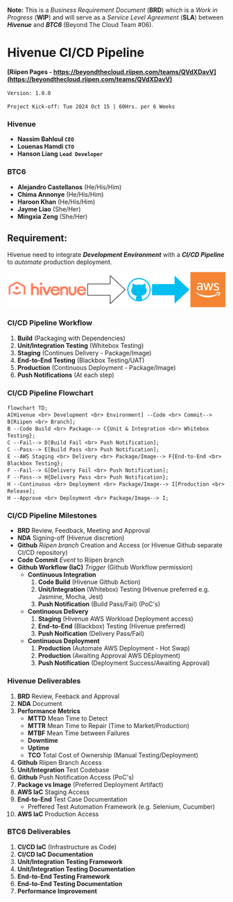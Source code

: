 **Note:** This is a *Business Requirement Document* (**BRD**) which is a *Work in Progress* (**WIP**) and will serve as a *Service Level Agreement* (**SLA**) between ***Hivenue*** and ***BTC6*** (Beyond The Cloud Team #06).

#
# Hivenue CI/CD Pipeline
**[Riipen Pages - https://beyondthecloud.riipen.com/teams/QVdXDavV](https://beyondthecloud.riipen.com/teams/QVdXDavV)**

`Version: 1.0.0`

`Project Kick-off: Tue 2024 Oct 15 | 60Hrs. per 6 Weeks`

### Hivenue
- **Nassim Bahloul `CEO`**
- **Louenas Hamdi `CTO`**
- **Hanson Liang `Lead Developer`**

### BTC6
- **Alejandro Castellanos** (He/His/Him)
- **Chima Annonye** (He/His/Him)
- **Haroon Khan** (He/His/Him)
- **Jayme Liao** (She/Her)
- **Mingxia Zeng** (She/Her)

## Requirement:
Hivenue need to integrate ***Development Environment*** with a ***CI/CD Pipeline*** to *automate* production deployment.

![Hivenue CI/CD Pipeline](hivenue_cicd.svg)

### CI/CD Pipeline Workflow
1. **Build** (Packaging with Dependencies)
2. **Unit/Integration Testing** (Whitebox Testing)
3. **Staging** (Continues Delivery - Package/Image)
4. **End-to-End Testing** (Blackbox Testing/UAT)
5. **Production** (Continuous Deployment - Package/Image)
6. **Push Notifications** (At each step)

### CI/CD Pipeline Flowchart
```mermaid
flowchart TD;
A[Hivenue <br> Development <br> Environment] --Code <br> Commit--> B[Riipen <br> Branch];
B --Code Build <br> Package--> C{Unit & Integration <br> Whitebox Testing};
C --Fail--> D[Build Fail <br> Push Notification];
C --Pass--> E[Build Pass <br> Push Notification];
E --AWS Staging <br> Delivery <br> Package/Image--> F{End-to-End <br> Blackbox Testing};
F --Fail--> G[Delivery Fail <br> Push Notification];
F --Pass--> H{Delivery Pass <br> Push Notification};
H --Continuous <br> Deployment <br> Package/Image--> I[Production <br> Release];
H --Approve <br> Deployment <br> Package/Image--> I;
```

### CI/CD Pipeline Milestones
- **BRD** Review, Feedback, Meeting and Approval
- **NDA** Signing-off (Hivenue discretion)
- **Github** *Riipen branch* Creation and Access (or Hivenue Github separate CI/CD repository)
- **Code Commit** *Event* to Riipen branch
- **Github Workflow (IaC)** *Trigger* (Github Workflow permission)
    - **Continuous Integration**
        1. **Code Build** (Hivenue Github Action)
        2. **Unit/Integration** (Whitebox) Testing (Hivenue preferred e.g. Jasmine, Mocha, Jest)
        3. **Push Notification** (Build Pass/Fail) (PoC's)
    - **Continuous Delivery**
        1. **Staging** (Hivenue AWS Workload Deployment access)
        2. **End-to-End** (Blackbox) Testing (Hivenue preferred)
        3. **Push Noification** (Delivery Pass/Fail)
    - **Continuous Deployment**
        1. **Production** (Automate AWS Deployment - Hot Swap)
        2. **Production** (Awaiting Approval AWS DEployment)
        3. **Push Notification** (Deployment Success/Awaiting Approval)

### Hivenue Deliverables
1. **BRD** Review, Feeback and Approval
2. **NDA** Document
3. **Performance Metrics**
    - **MTTD** Mean Time to Detect
    - **MTTR** Mean Time to Repair (Time to Market/Production)
    - **MTBF** Mean Time between Failures
    - **Downtime**
    - **Uptime**
    - **TCO** Total Cost of Ownership (Manual Testing/Deployment)
4. **Github** Riipen Branch Access
5. **Unit/Integration** Test Codebase
6. **Github** Push Notification Access (PoC's)
7. **Package vs Image** (Preferred Deployment Artifact)
8. **AWS IaC** Staging Access
9. **End-to-End** Test Case Documentation
    - Preffered Test Automation Framework (e.g. Selenium, Cucumber)
10. **AWS IaC** Production Access

### BTC6 Deliverables
1. **CI/CD IaC** (Infrastructure as Code)
2. **CI/CD IaC Documentation**
3. **Unit/Integration Testing Framework**
4. **Unit/Integration Testing Documentation**
5. **End-to-End Testing Framework**
6. **End-to-End Testing Documentation**
7. **Performance Improvement**
